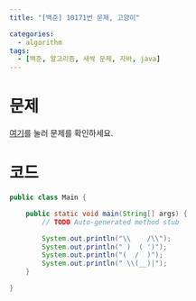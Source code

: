 ```yaml
---
title: "[백준] 10171번 문제, 고양이"

categories:
  - algorithm
tags:
  - [백준, 알고리즘, 새싹 문제, 자바, java]
---
```


# 문제
[여기](https://www.acmicpc.net/problem/10171)를 눌러 문제를 확인하세요.
# 코드
```java
public class Main {

	public static void main(String[] args) {
		// TODO Auto-generated method stub

		System.out.println("\\    /\\");
		System.out.println(" )  ( ')");
		System.out.println("(  /  )");
		System.out.println(" \\(__)|");
	}

}
```